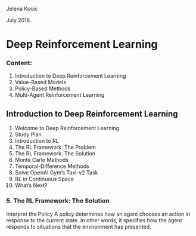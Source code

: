Jelena Kocic

July 2018.

# Deep Reinforcement Learning

### Content:
1. Introduction to Deep Reinforcement Learning
2. Value-Based Models
3. Policy-Based Methods
4. Multi-Agent Reinforcement Learning



## Introduction to Deep Reinforcement Learning

1. Welcome to Deep Reinforcement Learning
2. Study Plan
3. Introduction to RL
4. The RL Framework: The Problem
5. The RL Framework: The Solution
6. Monte Carlo Methods
7. Temporal-Difference Methods
8. Solve OpenAI Gym’s Taxi-v2 Task
9. RL in Continuous Space
10. What’s Next?



### 5. The RL Framework: The Solution

Interpret the Policy
A policy determines how an agent chooses an action in response to the current state. In other words, it specifies how the agent responds to situations that the environment has presented.
